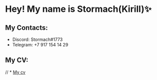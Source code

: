 # Hey! My name is Stormach(Kirill)✨
## My Contacts:
* Discord: Stormach#1773
* Telegram: +7 917 154 14 29
## My CV:
//   * [My cv](https://nonstormach.github.io/rsschool-cv/)
